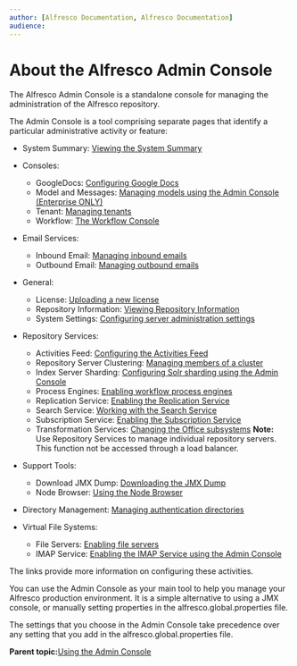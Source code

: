 ```yaml
---
author: [Alfresco Documentation, Alfresco Documentation]
audience: 
---
```


# About the Alfresco Admin Console

The Alfresco Admin Console is a standalone console for managing the administration of the Alfresco repository.

The Admin Console is a tool comprising separate pages that identify a particular administrative activity or feature:

-   System Summary: [Viewing the System Summary](adminconsole-systemsummary.md)
-   Consoles:
    -   GoogleDocs: [Configuring Google Docs](../tasks/adminconsole-googledocs.md)
    -   Model and Messages: [Managing models using the Admin Console \(Enterprise ONLY\)](../tasks/adminconsole-modelconsole.md)
    -   Tenant: [Managing tenants](../tasks/mt-config.md)
    -   Workflow: [The Workflow Console](../tasks/adminconsole-workflowconsole.md)
-   Email Services:
    -   Inbound Email: [Managing inbound emails](../tasks/adminconsole-inboundemail.md)
    -   Outbound Email: [Managing outbound emails](../tasks/adminconsole-outboundemail.md)
-   General:
    -   License: [Uploading a new license](../tasks/at-adminconsole-license.md)
    -   Repository Information: [Viewing Repository Information](../tasks/adminconsole-repoinfo.md)
    -   System Settings: [Configuring server administration settings](../tasks/adminconsole-systemsettings.md)
-   Repository Services:

    -   Activities Feed: [Configuring the Activities Feed](../tasks/adminconsole-activitiesfeed.md)
    -   Repository Server Clustering: [Managing members of a cluster](../tasks/adminconsole-reposerverclustering.md)
    -   Index Server Sharding: [Configuring Solr sharding using the Admin Console](../tasks/adminconsole-index-server-sharding.md)
    -   Process Engines: [Enabling workflow process engines](../tasks/adminconsole-processengines.md)
    -   Replication Service: [Enabling the Replication Service](adminconsole-replication-config.md)
    -   Search Service: [Working with the Search Service](adminconsole-searchservice.md)
    -   Subscription Service: [Enabling the Subscription Service](../tasks/adminconsole-subscriptionservice.md)
    -   Transformation Services: [Changing the Office subsystems](../tasks/OOo-subsystems-config.md)
    **Note:** Use Repository Services to manage individual repository servers. This function not be accessed through a load balancer.

-   Support Tools:
    -   Download JMX Dump: [Downloading the JMX Dump](../tasks/adminconsole-exportsystemsettings.md)
    -   Node Browser: [Using the Node Browser](../tasks/adminconsole-nodebrowser.md)
-   Directory Management: [Managing authentication directories](adminconsole-directorymgt.md)
-   Virtual File Systems:
    -   File Servers: [Enabling file servers](../tasks/adminconsole-fileservers.md)
    -   IMAP Service: [Enabling the IMAP Service using the Admin Console](../tasks/adminconsole-IMAPservice.md)

The links provide more information on configuring these activities.

You can use the Admin Console as your main tool to help you manage your Alfresco production environment. It is a simple alternative to using a JMX console, or manually setting properties in the alfresco.global.properties file.

The settings that you choose in the Admin Console take precedence over any setting that you add in the alfresco.global.properties file.

**Parent topic:**[Using the Admin Console](../concepts/at-adminconsole.md)

